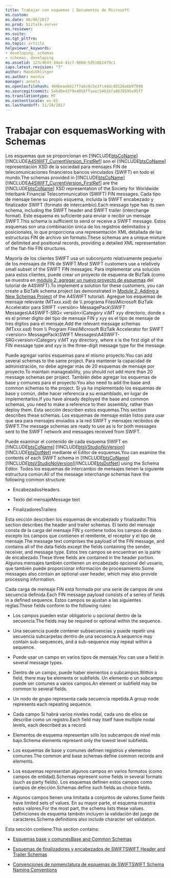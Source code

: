 ```yaml
---
title: Trabajar con esquemas | Documentos de Microsoft
ms.custom: 
ms.date: 06/08/2017
ms.prod: biztalk-server
ms.reviewer: 
ms.suite: 
ms.tgt_pltfrm: 
ms.topic: article
helpviewer_keywords:
- developing, schemas
- schemas, developing
ms.assetid: 123c4b43-34e4-41c7-980d-5d518b1479c1
caps.latest.revision: "7"
author: MandiOhlinger
ms.author: mandia
manager: anneta
ms.openlocfilehash: 404beaeb617f7a6c0c5e3fc4ddc40126e6b97990
ms.sourcegitcommit: 5abd0ed3f9e4858ffaaec5481bfa8878595e95f7
ms.translationtype: MT
ms.contentlocale: es-ES
ms.lasthandoff: 11/28/2017
---
```

# <a name="working-with-schemas"></a><span data-ttu-id="eb599-102">Trabajar con esquemas</span><span class="sxs-lookup"><span data-stu-id="eb599-102">Working with Schemas</span></span>
<span data-ttu-id="eb599-103">Los esquemas que se proporcionan en [!INCLUDE[btsCoName](../../includes/btsconame-md.md)] [!INCLUDE[A4SWIFT_CurrentVersion_FirstRef](../../includes/a4swift-currentversion-firstref-md.md)] son el [!INCLUDE[btsCoName](../../includes/btsconame-md.md)] representación XSD de la sociedad para mensajes FIN de telecomunicaciones financieros bancos vinculados (SWIFT) en todo el mundo.</span><span class="sxs-lookup"><span data-stu-id="eb599-103">The schemas provided in [!INCLUDE[btsCoName](../../includes/btsconame-md.md)][!INCLUDE[A4SWIFT_CurrentVersion_FirstRef](../../includes/a4swift-currentversion-firstref-md.md)] are the [!INCLUDE[btsCoName](../../includes/btsconame-md.md)] XSD representation of the Society for Worldwide Interbank Financial Telecommunication (SWIFT) FIN messages.</span></span> <span data-ttu-id="eb599-104">Cada tipo de mensaje tiene su propio esquema, incluida la SWIFT encabezado y finalizador SWIFT (formato de intercambio).</span><span class="sxs-lookup"><span data-stu-id="eb599-104">Each message type has its own schema, including the SWIFT header and SWIFT trailer (interchange format).</span></span> <span data-ttu-id="eb599-105">Este esquema es suficiente para enviar o recibir un mensaje SWIFT.</span><span class="sxs-lookup"><span data-stu-id="eb599-105">This schema is sufficient to send or receive a SWIFT message.</span></span> <span data-ttu-id="eb599-106">Estos esquemas son una combinación única de los registros delimitados y posicionales, lo que proporciona una representación XML detallada de las estructuras FIN de archivo sin formato.</span><span class="sxs-lookup"><span data-stu-id="eb599-106">These schemas are a unique mixture of delimited and positional records, providing a detailed XML representation of the flat-file FIN structures.</span></span>  
  
 <span data-ttu-id="eb599-107">Mayoría de los clientes SWIFT usa un subconjunto relativamente pequeño de los mensajes de FIN de SWIFT.</span><span class="sxs-lookup"><span data-stu-id="eb599-107">Most SWIFT customers use a relatively small subset of the SWIFT FIN messages.</span></span> <span data-ttu-id="eb599-108">Para implementar una solución para estos clientes, puede crear un proyecto de esquema de BizTalk (como se muestra en [módulo 2: agregar un nuevo proyecto de esquemas](../../adapters-and-accelerators/accelerator-swift/module-2-adding-a-new-schemas-project.md) del tutorial de A4SWIFT).</span><span class="sxs-lookup"><span data-stu-id="eb599-108">To implement a solution for these customers, you can create a BizTalk schema project (as demonstrated in [Module 2: Adding a New Schemas Project](../../adapters-and-accelerators/accelerator-swift/module-2-adding-a-new-schemas-project.md) of the A4SWIFT tutorial).</span></span> <span data-ttu-id="eb599-109">Agregue los esquemas de mensaje relevante (MT*xxx*.xsd) de \\\ programa Files\Microsoft BizTalk Accelerator para SWIFT \<versión\> MessagePack\SWIFT Messages\A4SWIFT-SRG\< versión\>\Category x\MT xyy directorio, donde x es el primer dígito del tipo de mensaje FIN y xyy es el tipo de mensaje de tres dígitos para el mensaje.</span><span class="sxs-lookup"><span data-stu-id="eb599-109">Add the relevant message schemas (MT*xxx*.xsd) from \\\ Program Files\Microsoft BizTalk Accelerator for SWIFT \<version\> MessagePack\SWIFT Messages\A4SWIFT-SRG\<version\>\Category x\MT xyy directory, where x is the first digit of the FIN message type and xyy is the three-digit message type for the message.</span></span>  
  
 <span data-ttu-id="eb599-110">Puede agregar varios esquemas para el mismo proyecto.</span><span class="sxs-lookup"><span data-stu-id="eb599-110">You can add several schemas to the same project.</span></span> <span data-ttu-id="eb599-111">Para mantener la capacidad de administración, no debe agregar más de 20 esquemas de mensaje por proyecto.</span><span class="sxs-lookup"><span data-stu-id="eb599-111">To maintain manageability, you should not add more than 20 message schemas per project.</span></span> <span data-ttu-id="eb599-112">También debe agregar los esquemas de base y comunes para el proyecto.</span><span class="sxs-lookup"><span data-stu-id="eb599-112">You also need to add the base and common schemas to the project.</span></span> <span data-ttu-id="eb599-113">Si ya ha implementado los esquemas de base y común, debe hacer referencia a su ensamblado, en lugar de implementarlos.</span><span class="sxs-lookup"><span data-stu-id="eb599-113">If you have already deployed the base and common schemas, you need to make a reference to their assembly, rather than deploy them.</span></span> <span data-ttu-id="eb599-114">Esta sección describen estos esquemas.</span><span class="sxs-lookup"><span data-stu-id="eb599-114">This section describes these schemas.</span></span> <span data-ttu-id="eb599-115">Los esquemas de mensaje están listos para usar que sea para mensajes enviados a la red SWIFT y mensajes recibidos de SWIFT.</span><span class="sxs-lookup"><span data-stu-id="eb599-115">The message schemas are ready to use as is for both messages sent to the SWIFT network and messages received from SWIFT.</span></span>  
  
 <span data-ttu-id="eb599-116">Puede examinar el contenido de cada esquema SWIFT en [!INCLUDE[btsCoName](../../includes/btsconame-md.md)] [!INCLUDE[btsVStudioNoVersion](../../includes/btsvstudionoversion-md.md)] [!INCLUDE[btsDotNet](../../includes/btsdotnet-md.md)] mediante el Editor de esquemas.</span><span class="sxs-lookup"><span data-stu-id="eb599-116">You can examine the contents of each SWIFT schema in [!INCLUDE[btsCoName](../../includes/btsconame-md.md)][!INCLUDE[btsVStudioNoVersion](../../includes/btsvstudionoversion-md.md)][!INCLUDE[btsDotNet](../../includes/btsdotnet-md.md)] using the Schema Editor.</span></span> <span data-ttu-id="eb599-117">Todos los esquemas de intercambio de mensajes tienen la siguiente estructura común:</span><span class="sxs-lookup"><span data-stu-id="eb599-117">All of the message interchange schemas have the following common structure:</span></span>  
  
-   <span data-ttu-id="eb599-118">Encabezados</span><span class="sxs-lookup"><span data-stu-id="eb599-118">Headers</span></span>  
  
-   <span data-ttu-id="eb599-119">Texto del mensaje</span><span class="sxs-lookup"><span data-stu-id="eb599-119">Message text</span></span>  
  
-   <span data-ttu-id="eb599-120">Finalizadores</span><span class="sxs-lookup"><span data-stu-id="eb599-120">Trailers</span></span>  
  
 <span data-ttu-id="eb599-121">Esta sección describen los esquemas de encabezado y finalizador.</span><span class="sxs-lookup"><span data-stu-id="eb599-121">This section describes the header and trailer schemas.</span></span> <span data-ttu-id="eb599-122">El texto del mensaje consta de la carga del mensaje FIN y contiene todos los campos de datos excepto los campos que contienen el remitente, el receptor y el tipo de mensaje.</span><span class="sxs-lookup"><span data-stu-id="eb599-122">The message text comprises the payload of the FIN message, and contains all of the data fields except the fields containing the sender, receiver, and message type.</span></span> <span data-ttu-id="eb599-123">Estos tres campos se encuentran en la parte de encabezado.</span><span class="sxs-lookup"><span data-stu-id="eb599-123">These three fields are contained in the header portion.</span></span> <span data-ttu-id="eb599-124">Algunos mensajes también contienen un encabezado opcional del usuario, que también puede proporcionar información de procesamiento.</span><span class="sxs-lookup"><span data-stu-id="eb599-124">Some messages also contain an optional user header, which may also provide processing information.</span></span>  
  
 <span data-ttu-id="eb599-125">Cada carga de mensaje FIN está formada por una serie de campos de una secuencia definida.</span><span class="sxs-lookup"><span data-stu-id="eb599-125">Each FIN message payload consists of a series of fields in a defined sequence.</span></span> <span data-ttu-id="eb599-126">Estos campos se ajustan a las siguientes reglas:</span><span class="sxs-lookup"><span data-stu-id="eb599-126">These fields conform to the following rules:</span></span>  
  
-   <span data-ttu-id="eb599-127">Los campos pueden estar obligatorio u opcional dentro de la secuencia.</span><span class="sxs-lookup"><span data-stu-id="eb599-127">The fields may be required or optional within the sequence.</span></span>  
  
-   <span data-ttu-id="eb599-128">Una secuencia puede contener subsecuencias y puede repetir una secuencia subcarpetas dentro de una secuencia.</span><span class="sxs-lookup"><span data-stu-id="eb599-128">A sequence may contain sub-sequences, and a sub-sequence may repeat within a sequence.</span></span>  
  
-   <span data-ttu-id="eb599-129">Puede usar un campo en varios tipos de mensaje.</span><span class="sxs-lookup"><span data-stu-id="eb599-129">You can use a field in several message types.</span></span>  
  
-   <span data-ttu-id="eb599-130">Dentro de un campo, puede haber elementos o subcampos.</span><span class="sxs-lookup"><span data-stu-id="eb599-130">Within a field, there may be elements or subfields.</span></span> <span data-ttu-id="eb599-131">Un elemento o un subcampo puede ser comunes a varios campos.</span><span class="sxs-lookup"><span data-stu-id="eb599-131">An element or subfield may be common to several fields.</span></span>  
  
-   <span data-ttu-id="eb599-132">Un nodo de grupo representa cada secuencia repetida.</span><span class="sxs-lookup"><span data-stu-id="eb599-132">A group node represents each repeating sequence.</span></span>  
  
-   <span data-ttu-id="eb599-133">Cada campo Sí habrá varios niveles nodal, cada uno de ellos se describe como un registro.</span><span class="sxs-lookup"><span data-stu-id="eb599-133">Each field may itself have multiple nodal levels, each described as a record.</span></span>  
  
-   <span data-ttu-id="eb599-134">Elementos de esquema representan sólo los subcampos de nivel más bajo.</span><span class="sxs-lookup"><span data-stu-id="eb599-134">Schema elements represent only the lowest level subfields.</span></span>  
  
-   <span data-ttu-id="eb599-135">Los esquemas de base y comunes definen registros y elementos comunes.</span><span class="sxs-lookup"><span data-stu-id="eb599-135">The common and base schemas define common records and elements.</span></span>  
  
-   <span data-ttu-id="eb599-136">Los esquemas representan algunos campos en varios formatos (como campos de entidad).</span><span class="sxs-lookup"><span data-stu-id="eb599-136">Schemas represent some fields in several formats (such as party fields).</span></span> <span data-ttu-id="eb599-137">Los esquemas definen estos campos como campos de elección.</span><span class="sxs-lookup"><span data-stu-id="eb599-137">Schemas define such fields as choice fields.</span></span>  
  
-   <span data-ttu-id="eb599-138">Algunos campos tienen una limitada a conjuntos de valores.</span><span class="sxs-lookup"><span data-stu-id="eb599-138">Some fields have limited sets of values.</span></span> <span data-ttu-id="eb599-139">En su mayor parte, el esquema muestra estos valores.</span><span class="sxs-lookup"><span data-stu-id="eb599-139">For the most part, the schema lists these values.</span></span> <span data-ttu-id="eb599-140">Definiciones de esquema también incluyen la validación del juego de caracteres.</span><span class="sxs-lookup"><span data-stu-id="eb599-140">Schema definitions also include character set validation.</span></span>  
  
 <span data-ttu-id="eb599-141">Esta sección contiene:</span><span class="sxs-lookup"><span data-stu-id="eb599-141">This section contains:</span></span>  
  
-   [<span data-ttu-id="eb599-142">Esquemas base y comunes</span><span class="sxs-lookup"><span data-stu-id="eb599-142">Base and Common Schemas</span></span>](../../adapters-and-accelerators/accelerator-swift/base-and-common-schemas.md)  
  
-   [<span data-ttu-id="eb599-143">Esquemas de finalizadores y encabezados de SWIFT</span><span class="sxs-lookup"><span data-stu-id="eb599-143">SWIFT Header and Trailer Schemas</span></span>](../../adapters-and-accelerators/accelerator-swift/swift-header-and-trailer-schemas.md)  
  
-   [<span data-ttu-id="eb599-144">Convenciones de nomenclatura de esquemas de SWIFT</span><span class="sxs-lookup"><span data-stu-id="eb599-144">SWIFT Schema Naming Conventions</span></span>](../../adapters-and-accelerators/accelerator-swift/swift-schema-naming-conventions.md)